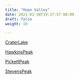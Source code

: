 ```yaml
---
title: "Hope Valley"
date: 2021-01-30T19:37:57-08:00
draft: false
weight: 10

---
```


<a target="_blank" href="/stat1/static/maps/CraterLake.pdf">CraterLake</a> 

<a target="_blank" href="/stat1/static/maps/HawkinsPeak.pdf">HawkinsPeak</a> 

<a target="_blank" href="/stat1/static/maps/PickettPeak.pdf">PickettPeak</a> 

<a target="_blank" href="/stat1/static/maps/StevensPeak.pdf">StevensPeak</a> 


